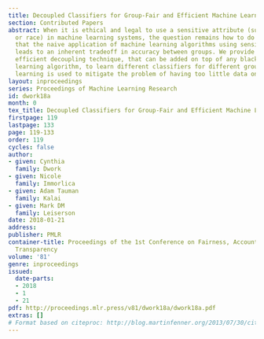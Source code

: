```yaml
---
title: Decoupled Classifiers for Group-Fair and Efficient Machine Learning
section: Contributed Papers
abstract: When it is ethical and legal to use a sensitive attribute (such as gender
  or race) in machine learning systems, the question remains how to do so. We show
  that the naive application of machine learning algorithms using sensitive attributes
  leads to an inherent tradeoff in accuracy between groups. We provide a simple and
  efficient decoupling technique, that can be added on top of any black-box machine
  learning algorithm, to learn different classifiers for different groups. Transfer
  learning is used to mitigate the problem of having too little data on any one group.
layout: inproceedings
series: Proceedings of Machine Learning Research
id: dwork18a
month: 0
tex_title: Decoupled Classifiers for Group-Fair and Efficient Machine Learning
firstpage: 119
lastpage: 133
page: 119-133
order: 119
cycles: false
author:
- given: Cynthia
  family: Dwork
- given: Nicole
  family: Immorlica
- given: Adam Tauman
  family: Kalai
- given: Mark DM
  family: Leiserson
date: 2018-01-21
address: 
publisher: PMLR
container-title: Proceedings of the 1st Conference on Fairness, Accountability and
  Transparency
volume: '81'
genre: inproceedings
issued:
  date-parts:
  - 2018
  - 1
  - 21
pdf: http://proceedings.mlr.press/v81/dwork18a/dwork18a.pdf
extras: []
# Format based on citeproc: http://blog.martinfenner.org/2013/07/30/citeproc-yaml-for-bibliographies/
---
```


